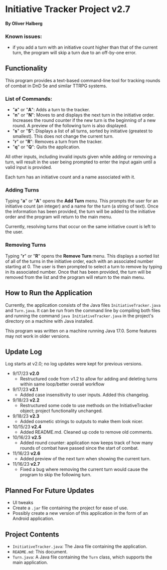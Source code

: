 # Initiative Tracker Project v2.7
#### By Oliver Halberg

### Known issues:
- if you add a turn with an initiative count higher than that of the current turn, the program will skip a turn due to an off-by-one error.

## Functionality

This program provides a text-based command-line tool for tracking rounds of combat in DnD 5e and similar TTRPG systems.

### List of Commands:
- "**a**" or "**A**": Adds a turn to the tracker.
- "**n**" or "**N**": Moves to and displays the next turn in the initiative order. Increases the round counter if the new turn is the beginning of a new round. A preview of the following turn is also displayed.
- "**s**" or "**S**": Displays a list of all turns, sorted by initiative (greatest to smallest). This does not change the current turn.
- "**r**" or "**R**": Removes a turn from the tracker.
- "**q**" or "**Q**": Quits the application.

All other inputs, including invalid inputs given while adding or removing a turn, will result in the user being prompted to enter the input again until a valid input is provided.

Each turn has an initiative count and a name associated with it.

### Adding Turns

Typing "**a**" or "**A**" opens the **Add Turn** menu. This prompts the user for an initiative count (an integer) and a name for the turn (a string of text). Once the information has been provided, the turn will be added to the initiative order and the program will return to the main menu.

Currently, resolving turns that occur on the same initiative count is left to the user. 

### Removing Turns

Typing "**r**" or "**R**" opens the **Remove Turn** menu. This displays a sorted list of all of the turns in the initiative order, each with an associated number starting at 0. The user is then prompted to select a turn to remove by typing in its associated number. Once that has been provided, the turn will be removed from the list and the program will return to the main menu.



## How to Run the Application

Currently, the application consists of the Java files `InitiativeTracker.java` and `Turn.java`. It can be run from the command line by compiling both files and running the command `java InitiativeTracker.java` in the project's directory on a machine with Java installed.

This program was written on a machine running Java 17.0. Some features may not work in older versions.

## Update Log

Log starts at v2.0; no log updates were kept for previous versions.

- 9/17/23 **v2.0**
    - Restructured code from v1.2 to allow for adding and deleting turns within same loop/better overall workflow
- 9/17/23 **v2.1**
    - Added case insensitivity to user inputs. Added this changelog.
- 9/18/23 **v2.2**
    - Restructured some code to use methods on the InitiativeTracker object; project functionality unchanged.
- 9/18/23 **v2.3**
    - Added cosmetic strings to outputs to make them look nicer.
- 10/15/23 **v2.4**
    - Added README.md. Cleaned up code to remove old comments.
- 10/16/23 **v2.5**
    - Added round counter: application now keeps track of how many rounds of combat have passed since the start of combat.
- 11/16/23 **v2.6**
    - Added preview of the next turn when showing the current turn.
- 11/16/23 **v2.7**
    - Fixed a bug where removing the current turn would cause the program to skip the following turn.

## Planned For Future Updates
- UI tweaks
- Create a `.jar` file containing the project for ease of use.
- Possibly create a new version of this application in the form of an Android application.

## Project Contents
- `InitiativeTracker.java`: The Java file containing the application.
- `README.md`: This document.
- `Turn.java`: A Java file containing the `Turn` class, which supports the main application.
